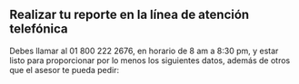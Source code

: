 ## Realizar tu reporte en la línea de atención telefónica

Debes llamar al 01 800 222 2676, en horario de 8 am a 8:30 pm, y estar listo para proporcionar por lo menos los siguientes datos, además de otros que el asesor te pueda pedir:
